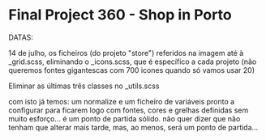# Final Project 360 - Shop in Porto
DATAS: 

14 de julho,
os ficheiros (do projeto "store") referidos na imagem até à _grid.scss, eliminando o _icons.scss, que é específico a cada projeto (não queremos fontes gigantescas com 700 icones quando só vamos usar 20) 

Eliminar as últimas três classes no _utils.scss 

com isto já temos: um normalize e um ficheiro de variáveis pronto a configurar para ficarem logo com fontes, cores e grelhas definidas sem muito esforço... é um ponto de partida sólido. não quer dizer que não tenham que alterar mais tarde, mas, ao menos, será um ponto de partida...
